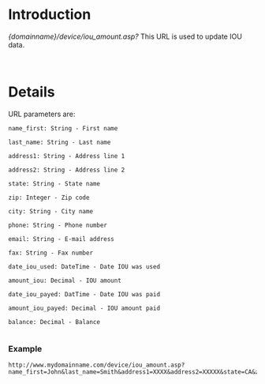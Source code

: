 # Introduction #

_{domainname}/device/iou\_amount.asp?_
This URL is used to update IOU data.

<br>

<h1>Details</h1>

URL parameters are:<br>
<pre><code>name_first: String - First name<br>
last_name: String - Last name<br>
address1: String - Address line 1<br>
address2: String - Address line 2<br>
state: String - State name<br>
zip: Integer - Zip code<br>
city: String - City name<br>
phone: String - Phone number<br>
email: String - E-mail address<br>
fax: String - Fax number<br>
date_iou_used: DateTime - Date IOU was used<br>
amount_iou: Decimal - IOU amount<br>
date_iou_payed: DatTime - Date IOU was paid<br>
amount_iou_payed: Decimal - IOU amount paid<br>
balance: Decimal - Balance<br>
</code></pre>

<h3>Example</h3>
<pre><code>http://www.mydomainname.com/device/iou_amount.asp?name_first=John&amp;last_name=Smith&amp;address1=XXXX&amp;address2=XXXXX&amp;state=CA&amp;zip=12345&amp;city=&amp;phone=&amp;email=js@abc.com&amp;fax=&amp;date_iou_used=&amp;amount_iou=&amp;date_iou_payed=&amp;amount_iou_payed=&amp;balance=0<br>
</code></pre>